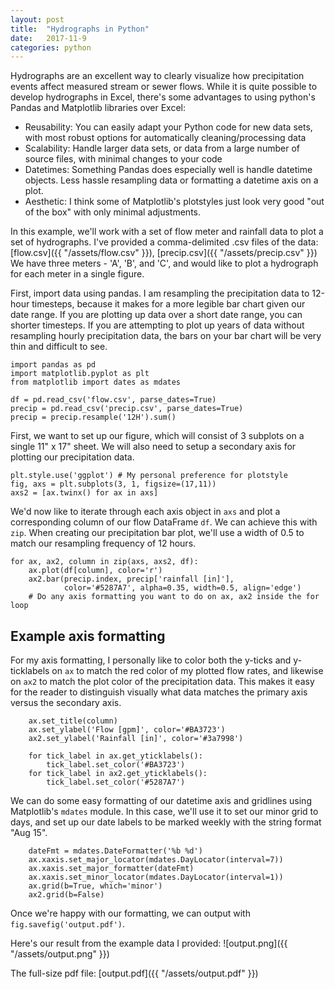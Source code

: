 ```yaml
---
layout: post
title:  "Hydrographs in Python"
date:   2017-11-9
categories: python
---
```


Hydrographs are an excellent way to clearly visualize how precipitation events affect measured stream or sewer flows. While it is quite possible to develop hydrographs in Excel, there's some advantages to using python's Pandas and Matplotlib libraries over Excel:

  * Reusability: You can easily adapt your Python code for new data sets, with most robust options for automatically cleaning/processing data
  * Scalability: Handle larger data sets, or data from a large number of source files, with minimal changes to your code
  * Datetimes: Something Pandas does especially well is handle datetime objects. Less hassle resampling data or formatting a datetime axis on a plot.
  * Aesthetic: I think some of Matplotlib's plotstyles just look very good "out of the box" with only minimal adjustments.

In this example, we'll work with a set of flow meter and rainfall data to plot a set of hydrographs. I've provided a comma-delimited .csv files of the data: [flow.csv]({{ "/assets/flow.csv" }}), [precip.csv]({{ "/assets/precip.csv" }})
We have three meters - 'A', 'B', and 'C', and would like to plot a hydrograph for each meter in a single figure.

First, import data using pandas. I am resampling the precipitation data to 12-hour timesteps, because it makes for a more legible bar chart given our date range. If you are plotting up data over a short date range, you can shorter timesteps. If you are attempting to plot up years of data without resampling hourly precipitation data, the bars on your bar chart will be very thin and difficult to see.

```
import pandas as pd
import matplotlib.pyplot as plt
from matplotlib import dates as mdates

df = pd.read_csv('flow.csv', parse_dates=True)
precip = pd.read_csv('precip.csv', parse_dates=True)
precip = precip.resample('12H').sum()
```
First, we want to set up our figure, which will consist of 3 subplots on a single 11" x 17" sheet. We will also need to setup a secondary axis for plotting our precipitation data.

```
plt.style.use('ggplot') # My personal preference for plotstyle
fig, axs = plt.subplots(3, 1, figsize=(17,11))
axs2 = [ax.twinx() for ax in axs]
```   

We'd now like to iterate through each axis object in `axs` and plot a corresponding column of our flow DataFrame `df`. We can achieve this with `zip`. When creating our precipitation bar plot, we'll use a width of 0.5 to match our resampling frequency of 12 hours.

```
for ax, ax2, column in zip(axs, axs2, df):
    ax.plot(df[column], color='r')
    ax2.bar(precip.index, precip['rainfall [in]'],
            color='#5287A7', alpha=0.35, width=0.5, align='edge')
    # Do any axis formatting you want to do on ax, ax2 inside the for loop
```

## Example axis formatting

For my axis formatting, I personally like to color both the y-ticks and y-ticklabels on `ax` to match the red color of my plotted flow rates, and likewise on `ax2` to match the plot color of the precipitation data. This makes it easy for the reader to distinguish visually what data matches the primary axis versus the secondary axis.

```
    ax.set_title(column)
    ax.set_ylabel('Flow [gpm]', color='#BA3723')
    ax2.set_ylabel('Rainfall [in]', color='#3a7998')

    for tick_label in ax.get_yticklabels():
        tick_label.set_color('#BA3723')
    for tick_label in ax2.get_yticklabels():
        tick_label.set_color('#5287A7')

```

We can do some easy formatting of our datetime axis and gridlines using Matplotlib's `mdates` module. In this case, we'll use it to set our minor grid to days, and set up our date labels to be marked weekly with the string format "Aug 15".

```
    dateFmt = mdates.DateFormatter('%b %d')
    ax.xaxis.set_major_locator(mdates.DayLocator(interval=7))
    ax.xaxis.set_major_formatter(dateFmt)
    ax.xaxis.set_minor_locator(mdates.DayLocator(interval=1))
    ax.grid(b=True, which='minor')
    ax2.grid(b=False)  
```

Once we're happy with our formatting, we can output with `fig.savefig('output.pdf')`.

Here's our result from the example data I provided:
![output.png]({{ "/assets/output.png" }})

The full-size pdf file: [output.pdf]({{ "/assets/output.pdf" }})
